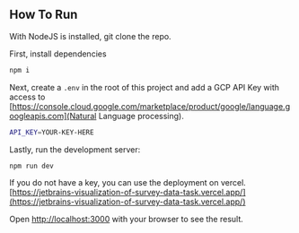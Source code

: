 ## How To Run

With NodeJS is installed, git clone the repo.

First, install dependencies
```bash
npm i
```

Next, create a `.env` in the root of this project and add a GCP API Key with access to [https://console.cloud.google.com/marketplace/product/google/language.googleapis.com](Natural Language processing).
```bash
API_KEY=YOUR-KEY-HERE
```

Lastly, run the development server:
```bash
npm run dev
```
If you do not have a key, you can use the deployment on vercel. [https://jetbrains-visualization-of-survey-data-task.vercel.app/](https://jetbrains-visualization-of-survey-data-task.vercel.app/)

Open [http://localhost:3000](http://localhost:3000) with your browser to see the result.
